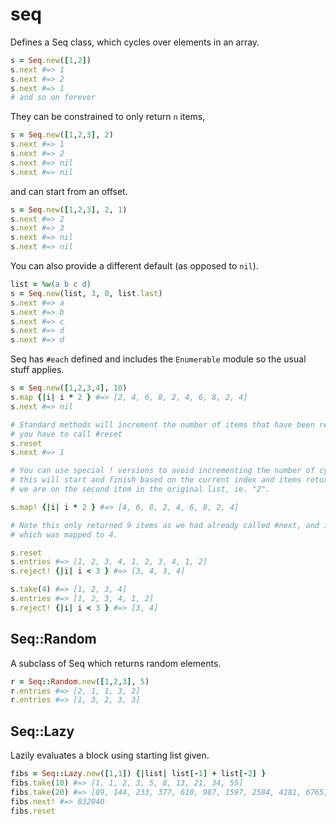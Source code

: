# seq

Defines a Seq class, which cycles over elements in an array.

```ruby
s = Seq.new([1,2])
s.next #=> 1
s.next #=> 2
s.next #=> 1
# and so on forever
```

They can be constrained to only return `n` items,

```ruby
s = Seq.new([1,2,3], 2)
s.next #=> 1
s.next #=> 2
s.next #=> nil
s.next #=> nil
```

and can start from an offset.

```ruby
s = Seq.new([1,2,3], 2, 1)
s.next #=> 2
s.next #=> 3
s.next #=> nil
s.next #=> nil
```

You can also provide a different default (as opposed to `nil`).

```ruby
list = %w(a b c d)
s = Seq.new(list, 3, 0, list.last)
s.next #=> a
s.next #=> b
s.next #=> c
s.next #=> d
s.next #=> d
```

Seq has `#each` defined and includes the `Enumerable` module so the usual stuff applies.

```ruby
s = Seq.new([1,2,3,4], 10)
s.map {|i| i * 2 } #=> [2, 4, 6, 8, 2, 4, 6, 8, 2, 4]
s.next #=> nil

# Standard methods will increment the number of items that have been returned meaning
# you have to call #reset
s.reset 
s.next #=> 1

# You can use special ! versions to avoid incrementing the number of cycles, but note
# this will start and finish based on the current index and items returned. So here 
# we are on the second item in the original list, ie. "2".

s.map! {|i| i * 2 } #=> [4, 6, 8, 2, 4, 6, 8, 2, 4]

# Note this only returned 9 items as we had already called #next, and it started on 2
# which was mapped to 4.

s.reset
s.entries #=> [1, 2, 3, 4, 1, 2, 3, 4, 1, 2]
s.reject! {|i| i < 3 } #=> [3, 4, 3, 4]

s.take(4) #=> [1, 2, 3, 4]
s.entries #=> [1, 2, 3, 4, 1, 2]
s.reject! {|i| i < 3 } #=> [3, 4]
```

## Seq::Random

A subclass of Seq which returns random elements.

```ruby
r = Seq::Random.new([1,2,3], 5)
r.entries #=> [2, 1, 1, 3, 2]
r.entries #=> [1, 3, 2, 3, 3]
```

## Seq::Lazy

Lazily evaluates a block using starting list given.

```ruby
fibs = Seq::Lazy.new([1,1]) {|list| list[-1] + list[-2] }
fibs.take(10) #=> [1, 1, 2, 3, 5, 8, 13, 21, 34, 55] 
fibs.take(20) #=> [89, 144, 233, 377, 610, 987, 1597, 2584, 4181, 6765, 10946, 17711, 28657, 46368, 75025, 121393, 196418, 317811, 514229, 832040]
fibs.next! #=> 832040
fibs.reset
```
